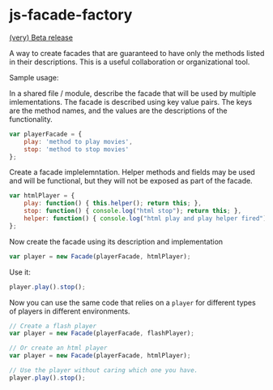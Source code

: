 js-facade-factory
=================

[(very) Beta release](http://pajtai.github.com/js-facade-factory/builds/jsff.beta.js)

A way to create facades that are guaranteed to have only the methods listed in their descriptions. This is a useful
collaboration or organizational tool.

Sample usage:

In a shared file / module, describe the facade that will be used by multiple imlementations. The facade is described
using key value pairs. The keys are the method names, and the values are the descriptions of the functionality.

```javascript
var playerFacade = {
    play: 'method to play movies',
    stop: 'method to stop movies'
};
```

Create a facade implelemntation. Helper methods and fields may be used and will be functional, but they will not be
exposed as part of the facade.

```javascript
var htmlPlayer = {
    play: function() { this.helper(); return this; },
    stop: function() { console.log("html stop"); return this; },
    helper: function() { console.log("html play and play helper fired"); },
};
```

Now create the facade using its description and implementation

```javascript
var player = new Facade(playerFacade, htmlPlayer);
```

Use it:

```javascript
player.play().stop();
```

Now you can use the same code that relies on a `player` for different types of players in different environments.

```javascript
// Create a flash player
var player = new Facade(playerFacade, flashPlayer);

// Or create an html player
var player = new Facade(playerFacade, htmlPlayer);

// Use the player without caring which one you have.
player.play().stop();
```
